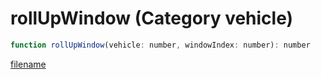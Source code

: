 # rollUpWindow (Category vehicle)

```js
function rollUpWindow(vehicle: number, windowIndex: number): number
```

[filename](rollUpWindow_m.md ':include')